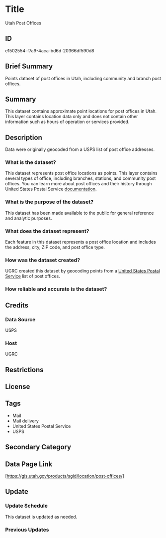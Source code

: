 # Title

Utah Post Offices

## ID

e1502554-f7a9-4aca-bd6d-20366df590d8

## Brief Summary

Points dataset of post offices in Utah, including community and branch post offices.

## Summary

This dataset contains approximate point locations for post offices in Utah. This layer contains location data only and does not contain other information such as hours of operation or services provided.

## Description

Data were originally geocoded from a USPS list of post office addresses.

### What is the dataset?

This dataset represents post office locations as points. This layer contains several types of office, including branches, stations, and community post offices. You can learn more about post offices and their history through United States Postal Service [documentation](https://about.usps.com/who/profile/history/pdf/stations-branches.pdf).

### What is the purpose of the dataset?

This dataset has been made available to the public for general reference and analytic purposes.

### What does the dataset represent?

Each feature in this dataset represents a post office location and includes the address, city, ZIP code, and post office type.

### How was the dataset created?

UGRC created this dataset by geocoding points from a [United States Postal Service](https://www.usps.com/) list of post offices.

### How reliable and accurate is the dataset?

## Credits

### Data Source

USPS

### Host

UGRC

## Restrictions

## License

## Tags

- Mail
- Mail delivery
- United States Postal Service
- USPS

## Secondary Category

## Data Page Link

[https://gis.utah.gov/products/sgid/location/post-offices/]

## Update

### Update Schedule

This dataset is updated as needed.

### Previous Updates
